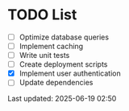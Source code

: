 # TODO List

- [ ] Optimize database queries
- [ ] Implement caching
- [ ] Write unit tests
- [ ] Create deployment scripts
- [x] Implement user authentication
- [ ] Update dependencies

Last updated: 2025-06-19 02:50
